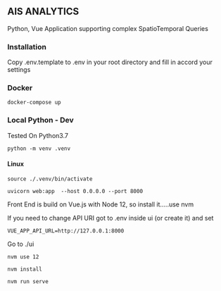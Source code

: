 ## AIS ANALYTICS

Python, Vue Application supporting complex SpatioTemporal Queries

### Installation

Copy .env.template to .env in your root directory and fill in accord your settings


### Docker
```
docker-compose up
```

### Local Python - Dev

Tested On  Python3.7

```
python -m venv .venv 
```

#### Linux
```
source ./.venv/bin/activate
```

```
uvicorn web:app  --host 0.0.0.0 --port 8000
```

Front End is build on Vue.js with Node 12, so install it.....use nvm

If you need to change API URI got to .env inside ui (or create it) and set

```
VUE_APP_API_URL=http://127.0.0.1:8000
```

Go to ./ui

```
nvm use 12
```

```
nvm install
```

```
nvm run serve
```
